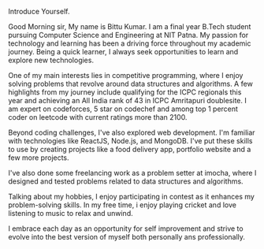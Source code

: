 Introduce Yourself.

Good Morning sir,
My name is Bittu Kumar. I am a final year B.Tech student pursuing Computer Science and Engineering at NIT Patna. My passion for technology and learning has been a driving force throughout my academic journey. Being a quick learner, I always seek opportunities to learn and explore new technologies.

One of my main interests lies in competitive programming, where I enjoy solving problems that revolve around data structures and algorithms. A few highlights from my journey include qualifying for the ICPC regionals this year and achieving an All India rank of 43 in ICPC Amritapuri doublesite. I am expert on codeforces, 5 star on codechef and among top 1 percent coder on leetcode with current ratings more than 2100.

Beyond coding challenges, I've also explored web development. I'm familiar with technologies like ReactJS, Node.js, and MongoDB. I've put these skills to use by creating projects like a food delivery app, portfolio website and a few more projects. 

I've also done some freelancing work as a problem setter at imocha, where I designed and tested problems related to data structures and algorithms.

Talking about my hobbies, I enjoy participating in contest as it enhances my problem-solving skills. In my free time, i enjoy playing cricket and love listening to music to relax and unwind.

I embrace each day as an opportunity for self improvement and strive to evolve into the best version of myself both personally ans professionally.